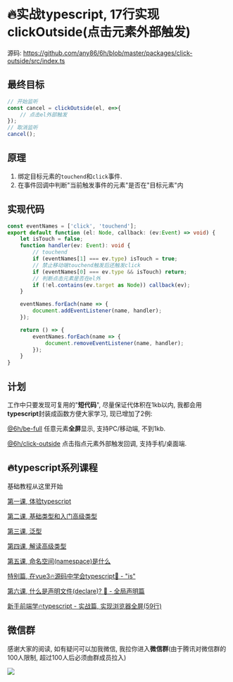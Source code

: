 # 🔥实战typescript, 17行实现clickOutside(点击元素外部触发)

源码: https://github.com/any86/6h/blob/master/packages/click-outside/src/index.ts
## 最终目标

```typescript
// 开始监听
const cancel = clickOutside(el, e=>{
    // 点击el外部触发
});
// 取消监听
cancel();
```

## 原理
1. 绑定目标元素的`touchend`和`click`事件.
2. 在事件回调中判断"当前触发事件的元素"是否在"目标元素"内

## 实现代码

```typescript
const eventNames = ['click', 'touchend'];
export default function (el: Node, callback: (ev:Event) => void) {
    let isTouch = false;
    function handler(ev: Event): void {
        // touchend
        if (eventNames[1] === ev.type) isTouch = true;
        // 禁止移动端touchend触发后还触发click
        if (eventNames[0] === ev.type && isTouch) return;
        // 判断点击元素是否在el外
        if (!el.contains(ev.target as Node)) callback(ev);
    }

    eventNames.forEach(name => {
        document.addEventListener(name, handler);
    });

    return () => {
        eventNames.forEach(name => {
            document.removeEventListener(name, handler);
        });
    }
}
```

## 计划
工作中只要发现可复用的"**短代码**", 尽量保证代体积在1kb以内, 我都会用**typescript**封装成函数方便大家学习, 现已增加了2例:

[@6h/be-full](https://github.com/any86/6h/tree/master/packages/be-full)
任意元素**全屏**显示, 支持PC/移动端, 不到1kb.

[@6h/click-outside](https://github.com/any86/6h/tree/master/packages/click-outside) 
点击指点元素外部触发回调, 支持手机/桌面端.


## 🔥typescript系列课程
基础教程从这里开始

[第一课, 体验typescript](https://juejin.im/post/5d19ad6de51d451063431864)

[第二课, 基础类型和入门高级类型](https://juejin.im/post/5d1af3426fb9a07ed4411a9b)

[第三课, 泛型](https://juejin.im/post/5d27f160e51d45108223fcf9)

[第四课, 解读高级类型](https://juejin.im/post/5d3fe80fe51d456206115987)

[第五课, 命名空间(namespace)是什么](https://juejin.im/post/5d5d04dfe51d4561af16dd24)

[特别篇, 在vue3🔥源码中学会typescript🦕 - "is"](https://juejin.im/post/5da6d1aae51d4524ad10d1d8)

[第六课, 什么是声明文件(declare)? 🦕 - 全局声明篇](https://juejin.im/post/5dcbc9e2e51d451bcb39f123)

[新手前端学🔥typescript - 实战篇, 实现浏览器全屏(59行)](https://juejin.im/post/5dd33ce3e51d453fbf29e0e5)

## 微信群
感谢大家的阅读, 如有疑问可以加我微信, 我拉你进入**微信群**(由于腾讯对微信群的100人限制, 超过100人后必须由群成员拉入)

![](https://user-gold-cdn.xitu.io/2019/9/19/16d474d245b69492?w=512&h=512&f=jpeg&s=27137)